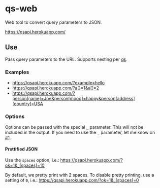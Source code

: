 qs-web
======

Web tool to convert query parameters to JSON.

https://qsapi.herokuapp.com/

## Use

Pass query parameters to the URL. Supports nesting per [qs].

### Examples

* https://qsapi.herokuapp.com/?example=hello
* https://qsapi.herokuapp.com/?a[]=1&a[]=2
* https://qsapi.herokuapp.com/?person[name]=Joe&person[mood]=happy&person[address][country]=USA

### Options

Options can be passed with the special `_` parameter. This will not be included in the output.
If you need to use the `_` parameter, let me know on [#1](/../../issues/1).

#### Prettified JSON

Use the `spaces` option, i.e.:
https://qsapi.herokuapp.com/?ok=1&_[spaces]=10

By default, we pretty print with 2 spaces. To disable pretty printing, use a setting of `0`, i.e.:
https://qsapi.herokuapp.com/?ok=1&_[spaces]=0

[qs]: https://github.com/hapijs/qs
